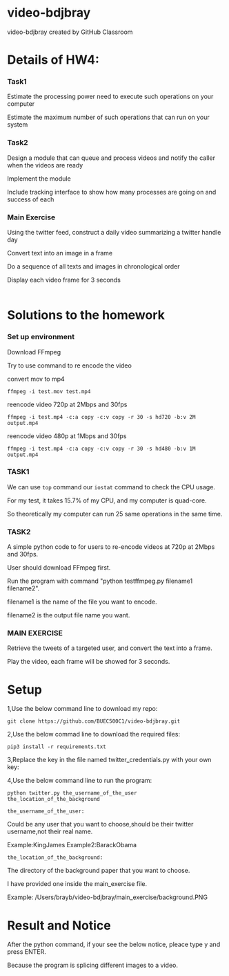 # video-bdjbray
video-bdjbray created by GitHub Classroom

# Details of HW4:

### Task1

Estimate the processing power need to execute such operations on your computer

Estimate the maximum number of such operations that can run on your system

### Task2

Design a module that can queue and process videos and notify the caller when the videos are ready

Implement the module

Include tracking interface to show how many processes are going on and success of each

### Main Exercise

Using the twitter feed, construct a daily video summarizing a twitter handle day

Convert text into an image in a frame

Do a sequence of all texts and images in chronological order

Display each video frame for 3 seconds
<br />
<br />
# Solutions to the homework


### Set up environment

Download FFmpeg

Try to use command to re encode the video

convert mov to mp4  

`ffmpeg -i test.mov test.mp4`  

reencode video 720p at 2Mbps and 30fps

`ffmpeg -i test.mp4 -c:a copy -c:v copy -r 30 -s hd720 -b:v 2M output.mp4`

reencode video 480p at 1Mbps and 30fps

`ffmpeg -i test.mp4 -c:a copy -c:v copy -r 30 -s hd480 -b:v 1M output.mp4`

### TASK1

We can use `top` command our `iostat` command to check the CPU usage.

For my test, it takes 15.7% of my CPU, and my computer is quad-core.

So theoretically my computer can run 25 same operations in the same time.

### TASK2

A simple python code to for users to re-encode videos at 720p at 2Mbps and 30fps.

User should download FFmpeg first.

Run the program with command "python testffmpeg.py filename1 filename2".

filename1 is the name of the file you want to encode.

filename2 is the output file name you want.

### MAIN EXERCISE

Retrieve the tweets of a targeted user, and convert the text into a frame.

Play the video, each frame will be showed for 3 seconds.


# Setup

1,Use the below command line to download my repo:

`git clone https://github.com/BUEC500C1/video-bdjbray.git`

2,Use the below commad line to download the required files:

`pip3 install -r requirements.txt`

3,Replace the key in the file named twitter_credentials.py with your own key:


4,Use the below command line to run the program:

`python twitter.py the_username_of_the_user the_location_of_the_background`

`the_username_of_the_user:`

Could be any user that you want to choose,should be their twitter username,not their real name.

Example:KingJames Example2:BarackObama

`the_location_of_the_background:`

The directory of the background paper that you want to choose.

I have provided one inside the main_exercise file.

Example: /Users/brayb/video-bdjbray/main_exercise/background.PNG


# Result and Notice

After the python command, if your see the below notice, pleace type y and press ENTER.

Because the program is splicing different images to a video.



















